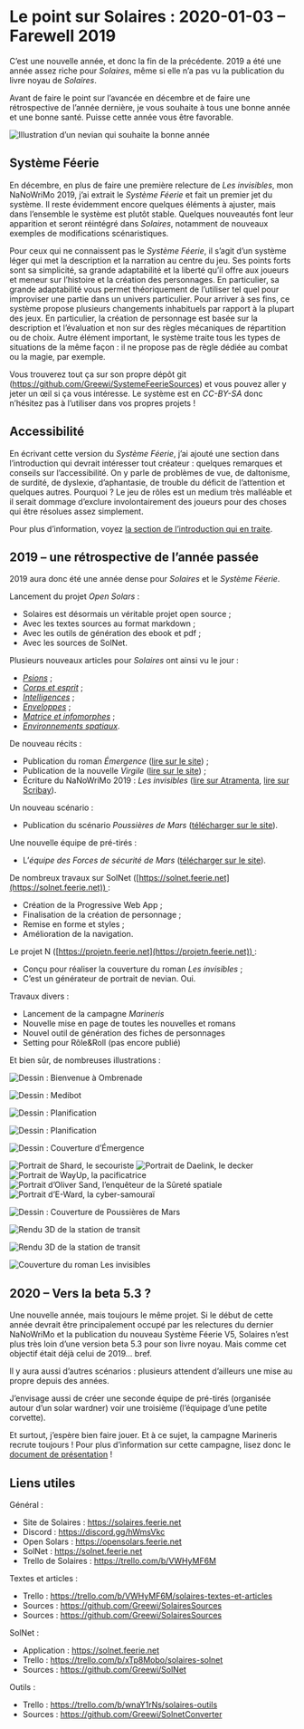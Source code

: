 # Le point sur Solaires : 2020-01-03 – Farewell 2019

C’est une nouvelle année, et donc la fin de la précédente. 2019 a été une année assez riche pour *Solaires*, même si elle n’a pas vu la publication du livre noyau de *Solaires*.

Avant de faire le point sur l’avancée en décembre et de faire une rétrospective de l’année dernière, je vous souhaite à tous une bonne année et une bonne santé. Puisse cette année vous être favorable.

![Illustration d’un nevian qui souhaite la bonne année](./illustrations/happy_nev_year_2020.png)

## Système Féerie

En décembre, en plus de faire une première relecture de *Les invisibles*, mon NaNoWriMo 2019, j’ai extrait le *Système Féerie* et fait un premier jet du système. Il reste évidemment encore quelques éléments à ajuster, mais dans l’ensemble le système est plutôt stable. Quelques nouveautés font leur apparition et seront réintégré dans *Solaires*, notamment de nouveaux exemples de modifications scénaristiques.

Pour ceux qui ne connaissent pas le *Système Féerie*, il s’agit d’un système léger qui met la description et la narration au centre du jeu. Ses points forts sont sa simplicité, sa grande adaptabilité et la liberté qu’il offre aux joueurs et meneur sur l’histoire et la création des personnages. En particulier, sa grande adaptabilité vous permet théoriquement de l’utiliser tel quel pour improviser une partie dans un univers particulier. Pour arriver à ses fins, ce système propose plusieurs changements inhabituels par rapport à la plupart des jeux. En particulier, la création de personnage est basée sur la description et l’évaluation et non sur des règles mécaniques de répartition ou de choix. Autre élément important, le système traite tous les types de situations de la même façon : il ne propose pas de règle dédiée au combat ou la magie, par exemple.

Vous trouverez tout ça sur son propre dépôt git (https://github.com/Greewi/SystemeFeerieSources) et vous pouvez aller y jeter un œil si ça vous intéresse. Le système est en *CC-BY-SA* donc n’hésitez pas à l’utiliser dans vos propres projets !

## Accessibilité

En écrivant cette version du *Système Féerie*, j’ai ajouté une section dans l’introduction qui devrait intéresser tout créateur : quelques remarques et conseils sur l’accessibilité. On y parle de problèmes de vue, de daltonisme, de surdité, de dyslexie, d’aphantasie, de trouble du déficit de l’attention et quelques autres. Pourquoi ? Le jeu de rôles est un medium très malléable et il serait dommage d’exclure involontairement des joueurs pour des choses qui être résolues assez simplement.

Pour plus d’information, voyez [la section de l’introduction qui en traite](https://github.com/Greewi/SystemeFeerieSources/blob/master/Système%20Féerie%20V5/0%20-%20Introduction.md#un-mot-sur-laccessibilité).

## 2019 – une rétrospective de l’année passée

2019 aura donc été une année dense pour *Solaires* et le *Système Féerie*.

Lancement du projet *Open Solars* :
* Solaires est désormais un véritable projet open source ;
* Avec les textes sources au format markdown ;
* Avec les outils de génération des ebook et pdf ;
* Avec les sources de SolNet.

Plusieurs nouveaux articles pour *Solaires* ont ainsi vu le jour :
* [*Psions*](https://github.com/Greewi/SolairesSources/blob/master/Encyclop%C3%A9die/4%20-%20Vies%20de%20solaires/Psions.md) ;
* [*Corps et esprit*](https://github.com/Greewi/SolairesSources/blob/master/Encyclop%C3%A9die/4%20-%20Vies%20de%20solaires/Corps%20et%20Esprit.md) ;
* [*Intelligences*](https://github.com/Greewi/SolairesSources/blob/master/Encyclop%C3%A9die/5%20-%20Le%20catalogue/14%20-%20Intelligences.md) ;
* [*Enveloppes*](https://github.com/Greewi/SolairesSources/blob/master/Encyclop%C3%A9die/5%20-%20Le%20catalogue/13%20-%20Enveloppes.md) ;
* [*Matrice et infomorphes*](https://github.com/Greewi/SolairesSources/blob/master/Encyclop%C3%A9die/4%20-%20Vies%20de%20solaires/Matrice%20et%20infomorphes.md) ;
* [*Environnements spatiaux*](https://github.com/Greewi/SolairesSources/blob/master/Encyclop%C3%A9die/4%20-%20Vies%20de%20solaires/Environnements%20spatiaux.md).

De nouveau récits :
* Publication du roman *Émergence* ([lire sur le site](https://solaires.feerie.net/dokuwiki/doku.php?id=media:recits#emergence_roman)) ;
* Publication de la nouvelle *Virgile* ([lire sur le site](https://solaires.feerie.net/dokuwiki/doku.php?id=media:recits#virgile_nouvelle)) ;
* Écriture du NaNoWriMo 2019 : *Les invisibles* ([lire sur Atramenta](https://www.atramenta.net/lire/solaires--les-invisibles/78992), [lire sur Scribay](https://www.scribay.com/text/1079539929/solaires---les-invisibles--nanowrimo-2019-)).

Un nouveau scénario :
* Publication du scénario *Poussières de Mars* ([télécharger sur le site](https://solaires.feerie.net/dokuwiki/doku.php?id=telechargements:scenarios#poussieres_de_mars)).

Une nouvelle équipe de pré-tirés :
* L’*équipe des Forces de sécurité de Mars* ([télécharger sur le site](https://solaires.feerie.net/dokuwiki/doku.php?id=telechargements:personnages#equipe_des_forces_de_securite_de_mars)).

De nombreux travaux sur SolNet ([https://solnet.feerie.net](https://solnet.feerie.net)) :
* Création de la Progressive Web App ;
* Finalisation de la création de personnage ;
* Remise en forme et styles ;
* Amélioration de la navigation.

Le projet N ([https://projetn.feerie.net](https://projetn.feerie.net)) :
* Conçu pour réaliser la couverture du roman *Les invisibles* ;
* C’est un générateur de portrait de nevian. Oui.

Travaux divers :
* Lancement de la campagne *Marineris*
* Nouvelle mise en page de toutes les nouvelles et romans
* Nouvel outil de génération des fiches de personnages
* Setting pour Rôle&Roll (pas encore publié)

Et bien sûr, de nombreuses illustrations :

![Dessin : Bienvenue à Ombrenade](./illustrations/dessin_bienvenue_a_ombrenade.png)

![Dessin : Medibot](./illustrations/dessin_medibot.png)

![Dessin : Planification](./illustrations/dessin_planification.png)

![Dessin : Planification](./illustrations/carte_mesa_poussiere_de_mars.png)

![Dessin : Couverture d’Émergence](./illustrations/couverture_emergence.png)

![Portrait de Shard, le secouriste](illustrations/portrait_shard.png)
![Portrait de Daelink, le decker](illustrations/portrait_daelink.png)
![Portrait de WayUp, la pacificatrice](illustrations/portrait_wayup.png)
![Portrait d’Oliver Sand, l’enquêteur de la Sûreté spatiale](illustrations/portrait_oliver_sand.png)
![Portrait d’E-Ward, la cyber-samouraï](illustrations/portrait_eward.png)

![Dessin : Couverture de Poussières de Mars](./illustrations/couverture_poussieres_de_mars.png)

![Rendu 3D de la station de transit](./illustrations/rendu_station_transit1.png)

![Rendu 3D de la station de transit](./illustrations/rendu_station_transit2.png)

![Couverture du roman Les invisibles](./illustrations/couverture_les_invisibles.png)

## 2020 – Vers la beta 5.3 ?

Une nouvelle année, mais toujours le même projet. Si le début de cette année devrait être principalement occupé par les relectures du dernier NaNoWriMo et la publication du nouveau Système Féerie V5, Solaires n’est plus très loin d’une version beta 5.3 pour son livre noyau. Mais comme cet objectif était déjà celui de 2019… bref.

Il y aura aussi d’autres scénarios : plusieurs attendent d’ailleurs une mise au propre depuis des années.

J’envisage aussi de créer une seconde équipe de pré-tirés (organisée autour d’un solar wardner) voir une troisième (l’équipage d’une petite corvette).

Et surtout, j’espère bien faire jouer. Et à ce sujet, la campagne Marineris recrute toujours ! Pour plus d’information sur cette campagne, lisez donc le [document de présentation](https://docs.google.com/document/d/1vnsapenEDSqdpRJRKmXiES6kOI89jvOOFIkjPeHsg5M/edit?authkey=CLGotbML) !

## Liens utiles

Général :
* Site de Solaires : https://solaires.feerie.net
* Discord : https://discord.gg/hWmsVkc
* Open Solars : https://opensolars.feerie.net
* SolNet : https://solnet.feerie.net
* Trello de Solaires : https://trello.com/b/VWHyMF6M

Textes et articles :
* Trello : https://trello.com/b/VWHyMF6M/solaires-textes-et-articles
* Sources : https://github.com/Greewi/SolairesSources
* Sources : https://github.com/Greewi/SolairesSources

SolNet :
* Application : https://solnet.feerie.net
* Trello : https://trello.com/b/xTp8Mobo/solaires-solnet
* Sources : https://github.com/Greewi/SolNet

Outils :
* Trello : https://trello.com/b/wnaY1rNs/solaires-outils
* Sources : https://github.com/Greewi/SolnetConverter